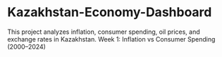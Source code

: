 # Kazakhstan-Economy-Dashboard
This project analyzes inflation, consumer spending, oil prices, and exchange rates in Kazakhstan.
Week 1: Inflation vs Consumer Spending (2000–2024)
